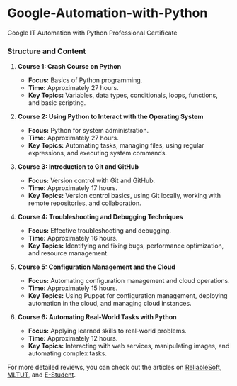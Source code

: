 # Google-Automation-with-Python
Google IT Automation with Python Professional Certificate
### Structure and Content
1. **Course 1: Crash Course on Python**
   - **Focus:** Basics of Python programming.
   - **Time:** Approximately 27 hours.
   - **Key Topics:** Variables, data types, conditionals, loops, functions, and basic scripting.

2. **Course 2: Using Python to Interact with the Operating System**
   - **Focus:** Python for system administration.
   - **Time:** Approximately 27 hours.
   - **Key Topics:** Automating tasks, managing files, using regular expressions, and executing system commands.

3. **Course 3: Introduction to Git and GitHub**
   - **Focus:** Version control with Git and GitHub.
   - **Time:** Approximately 17 hours.
   - **Key Topics:** Version control basics, using Git locally, working with remote repositories, and collaboration.

4. **Course 4: Troubleshooting and Debugging Techniques**
   - **Focus:** Effective troubleshooting and debugging.
   - **Time:** Approximately 16 hours.
   - **Key Topics:** Identifying and fixing bugs, performance optimization, and resource management.

5. **Course 5: Configuration Management and the Cloud**
   - **Focus:** Automating configuration management and cloud operations.
   - **Time:** Approximately 15 hours.
   - **Key Topics:** Using Puppet for configuration management, deploying automation in the cloud, and managing cloud instances.

6. **Course 6: Automating Real-World Tasks with Python**
   - **Focus:** Applying learned skills to real-world problems.
   - **Time:** Approximately 12 hours.
   - **Key Topics:** Interacting with web services, manipulating images, and automating complex tasks.

For more detailed reviews, you can check out the articles on [ReliableSoft](https://www.reliablesoft.net/google-it-automation-with-python-professional-certificate-review/), [MLTUT](https://www.mltut.com/google-it-automation-with-python-professional-certificate-review/), and [E-Student](https://e-student.org/review-of-courseras-google-it-automation-with-python-professional-certificate/).
